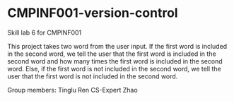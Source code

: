 # CMPINF001-version-control
Skill lab 6 for CMPINF001

This project takes two word from the user input. If the first word is included in the second word, we tell the user that the first word is included in the second word and how many times the first word is included in the second word. Else, if the first word is not included in the second word, we tell the user that the first word is not included in the second word.

Group members:
Tinglu Ren
CS-Expert Zhao

